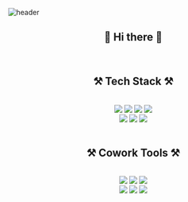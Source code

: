 ![header](https://capsule-render.vercel.app/api?type=waving&color=9999FF&height=300&section=header&text=JEONG%20JAE%20YEUN&fontColor=fff&fontSize=90)
<h2 align="center"> 👋  Hi there  👋</h2>

<br/>

<h2 align="center">⚒  Tech Stack  ⚒</h2>
<br/>

<div align="center">
    <img src="https://img.shields.io/badge/javascript-F7DF1E?style=for-the-badge&logo=javascript&logoColor=white">
    <img src="https://img.shields.io/badge/react-61DAFB?style=for-the-badge&logo=react&logoColor=white"> 
    <img src="https://img.shields.io/badge/Redux-764ABC?style=for-the-badge&logo=Redux&logoColor=white"> 
    <img src="https://img.shields.io/badge/css-1572B6?style=for-the-badge&logo=css3&logoColor=white"> <br/>
    <img src="https://img.shields.io/badge/styled components-DB7093?style=for-the-badge&logo=styled-components&logoColor=white"> 
    <img src="https://img.shields.io/badge/aws-232F3E?style=for-the-badge&logo=Amazon AWS&logoColor=white"> 
    <img src="https://img.shields.io/badge/Axios-181717?style=for-the-badge&logo=github&logoColor=white">
</div>

<br/>

<h2 align="center">⚒  Cowork Tools  ⚒</h2>

<br/>

<div align="center">
    <img src="https://img.shields.io/badge/github-181717?style=for-the-badge&logo=github&logoColor=white">
    <img src="https://img.shields.io/badge/notion-000000?style=for-the-badge&logo=notion&logoColor=white"> 
    <img src="https://img.shields.io/badge/figma-F24E1E?style=for-the-badge&logo=figma&logoColor=white">  <br/>
    <img src="https://img.shields.io/badge/slack-4A154B?style=for-the-badge&logo=slack&logoColor=white">
    <img src="https://img.shields.io/badge/Zeplin-DB7093?style=for-the-badge&logo=Zeplin&logoColor=white"> 
    <img src="https://img.shields.io/badge/postman-FF6C37?style=for-the-badge&logo=postman&logoColor=white"> 
</div>